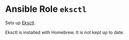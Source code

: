 # Ansible Role `eksctl`

Sets up [Eksctl](https://eksctl.io).

Eksctl is installed with Homebrew. It is not kept up to date.
